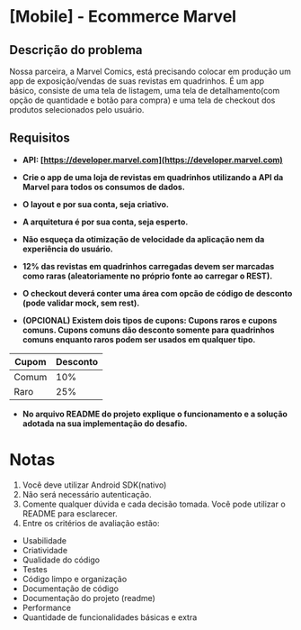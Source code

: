# [Mobile] - Ecommerce Marvel 

## Descrição do problema

Nossa parceira, a Marvel Comics, está precisando colocar em produção um app de exposição/vendas de suas revistas em quadrinhos. É um app básico, consiste de uma tela de listagem, uma tela de detalhamento(com opção de quantidade e botão para compra) e uma tela de checkout dos produtos selecionados pelo usuário.

## Requisitos

* **API: [https://developer.marvel.com](https://developer.marvel.com)**

* **Crie o app de uma loja de revistas em quadrinhos utilizando a API da Marvel para todos os consumos de dados.**

* **O layout e por sua conta, seja criativo.**

* **A arquitetura é por sua conta, seja esperto.**

* **Não esqueça da otimização de velocidade da aplicação nem da experiência do usuário.**

* **12% das revistas em quadrinhos carregadas devem ser marcadas como raras (aleatoriamente no próprio fonte ao carregar o REST).**

* **O checkout deverá conter uma área com opcão de código de desconto (pode validar mock, sem rest).**

* **(OPCIONAL) Existem dois tipos de cupons: Cupons raros e cupons comuns. Cupons comuns dão desconto somente para quadrinhos comuns enquanto raros podem ser usados em qualquer tipo.**

 | Cupom| Desconto|
 |-----------|----------|
 | Comum | 10% |
 | Raro | 25% |

* **No arquivo README do projeto explique o funcionamento e a solução adotada na sua implementação do desafio.**

# Notas

1. Você deve utilizar Android SDK(nativo)
2. Não será necessário autenticação.
3. Comente qualquer dúvida e cada decisão tomada. Você pode utilizar o README para esclarecer.
4. Entre os critérios de avaliação estão:
* Usabilidade
* Criatividade
* Qualidade do código
* Testes
* Código limpo e organização
* Documentação de código
* Documentação do projeto (readme)
* Performance
* Quantidade de funcionalidades básicas e extra


